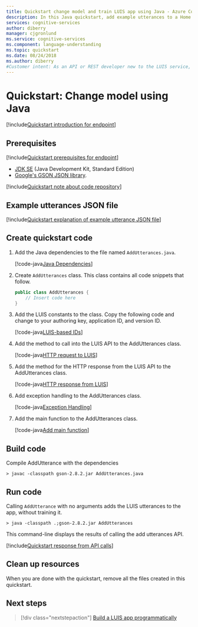 ```yaml
---
title: Quickstart change model and train LUIS app using Java - Azure Cognitive Services | Microsoft Docs
description: In this Java quickstart, add example utterances to a Home Automation app and train the app. Example utterances are conversational user text mapped to an intent. By providing example utterances for intents, you teach LUIS what kinds of user-supplied text belongs to which intent.
services: cognitive-services
author: diberry
manager: cjgronlund
ms.service: cognitive-services
ms.component: language-understanding
ms.topic: quickstart
ms.date: 08/24/2018
ms.author: diberry
#Customer intent: As an API or REST developer new to the LUIS service, I want to programmatically add an example utterance to an intent and train the model using Java.
---
```


# Quickstart: Change model using Java 

[!include[Quickstart introduction for endpoint](../../../includes/cognitive-services-luis-qs-endpoint-intro-para.md)]

## Prerequisites

[!include[Quickstart prerequisites for endpoint](../../../includes/cognitive-services-luis-qs-change-model-prereq.md)]
* [JDK SE](http://www.oracle.com/technetwork/java/javase/downloads/index.html)  (Java Development Kit, Standard Edition)
* [Google's GSON JSON library](https://github.com/google/gson).

[!include[Quickstart note about code repository](../../../includes/cognitive-services-luis-qs-change-model-luis-repo-note.md)]

## Example utterances JSON file

[!include[Quickstart explanation of example utterance JSON file](../../../includes/cognitive-services-luis-qs-change-model-json-ex-utt.md)]

## Create quickstart code

1. Add the Java dependencies to the file named `AddUtterances.java`.

   [!code-java[Java Dependencies](~/samples-luis/documentation-samples/quickstarts/change-model/java/AddUtterances.java?range=23-26 "Java Dependencies")]

2. Create `AddUtterances` class. This class contains all code snippets that follow.

    ```Java
    public class AddUtterances {
        // Insert code here
    }
    ```

3. Add the LUIS constants to the class. Copy the following code and change to your authoring key, application ID, and version ID.

   [!code-java[LUIS-based IDs](~/samples-luis/documentation-samples/quickstarts/change-model/java/AddUtterances.java?range=33-44 "LUIS-based IDs")]

4. Add the method to call into the LUIS API to the AddUtterances class. 

   [!code-java[HTTP request to LUIS](~/samples-luis/documentation-samples/quickstarts/change-model/java/AddUtterances.java?range=46-168 "HTTP request to LUIS")]

5. Add the method for the HTTP response from the LUIS API to the AddUtterances class.

   [!code-java[HTTP response from LUIS](~/samples-luis/documentation-samples/quickstarts/change-model/java/AddUtterances.java?range=170-202 "HTTP response from LUIS")]

6. Add exception handling to the AddUtterances class. 

   [!code-java[Exception Handling](~/samples-luis/documentation-samples/quickstarts/change-model/java/AddUtterances.java?range=205-243 "Exception Handling")]

7. Add the main function to the AddUtterances class.

   [!code-java[Add main function](~/samples-luis/documentation-samples/quickstarts/change-model/java/AddUtterances.java?range=245-278 "Add main function")]

## Build code

Compile AddUtterance with the dependencies

```CMD
> javac -classpath gson-2.8.2.jar AddUtterances.java
```

## Run code
Calling `AddUtterance` with no arguments adds the LUIS utterances to the app, without training it.

```CMD
> java -classpath .;gson-2.8.2.jar AddUtterances
```

This command-line displays the results of calling the add utterances API. 

[!include[Quickstart response from API calls](../../../includes/cognitive-services-luis-qs-change-model-json-results.md)]

## Clean up resources
When you are done with the quickstart, remove all the files created in this quickstart. 

## Next steps
> [!div class="nextstepaction"] 
> [Build a LUIS app programmatically](luis-tutorial-node-import-utterances-csv.md) 